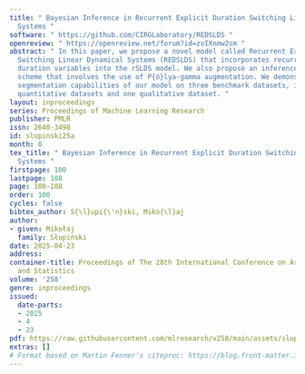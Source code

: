```yaml
---
title: " Bayesian Inference in Recurrent Explicit Duration Switching Linear Dynamical
  Systems "
software: " https://github.com/CIRGLaboratory/REDSLDS "
openreview: " https://openreview.net/forum?id=zoIXnmw2sm "
abstract: " In this paper, we propose a novel model called Recurrent Explicit Duration
  Switching Linear Dynamical Systems (REDSLDS) that incorporates recurrent explicit
  duration variables into the rSLDS model. We also propose an inference and learning
  scheme that involves the use of P{ó}lya-gamma augmentation. We demonstrate the improved
  segmentation capabilities of our model on three benchmark datasets, including two
  quantitative datasets and one qualitative dataset. "
layout: inproceedings
series: Proceedings of Machine Learning Research
publisher: PMLR
issn: 2640-3498
id: slupinski25a
month: 0
tex_title: " Bayesian Inference in Recurrent Explicit Duration Switching Linear Dynamical
  Systems "
firstpage: 100
lastpage: 108
page: 100-108
order: 100
cycles: false
bibtex_author: S{\l}upi{\'n}ski, Miko{\l}aj
author:
- given: Mikołaj
  family: Słupiński
date: 2025-04-23
address:
container-title: Proceedings of The 28th International Conference on Artificial Intelligence
  and Statistics
volume: '258'
genre: inproceedings
issued:
  date-parts:
  - 2025
  - 4
  - 23
pdf: https://raw.githubusercontent.com/mlresearch/v258/main/assets/slupinski25a/slupinski25a.pdf
extras: []
# Format based on Martin Fenner's citeproc: https://blog.front-matter.io/posts/citeproc-yaml-for-bibliographies/
---
```

